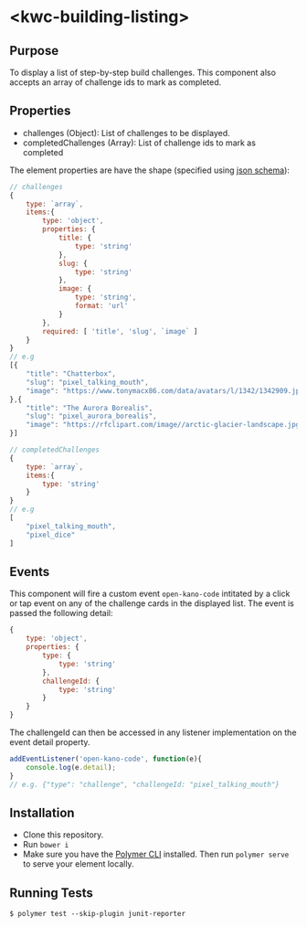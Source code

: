 # \<kwc-building-listing\>

## Purpose
To display a list of step-by-step build challenges. This component also accepts an array of challenge ids to mark as completed.

## Properties
* challenges (Object): List of challenges to be displayed.
* completedChallenges (Array): List of challenge ids to mark as completed

The element properties are have the shape (specified using [json schema](https://spacetelescope.github.io/understanding-json-schema/)):


```js
// challenges
{
    type: `array`,
    items:{
        type: 'object',
        properties: {
            title: {
                type: 'string'
            },
            slug: {
                type: 'string'
            },
            image: {
                type: 'string',
                format: 'url'
            }
        },
        required: [ 'title', 'slug', `image` ]
    }
}
// e.g
[{
    "title": "Chatterbox",
    "slug": "pixel_talking_mouth",
    "image": "https://www.tonymacx86.com/data/avatars/l/1342/1342909.jpg"
},{
    "title": "The Aurora Borealis",
    "slug": "pixel_aurora_borealis",
    "image": "https://rfclipart.com/image//arctic-glacier-landscape.jpg"
}]

// completedChallenges
{
    type: `array`,
    items:{
        type: 'string'
    }
}
// e.g
[
    "pixel_talking_mouth",
    "pixel_dice"
]
```
## Events
This component will fire a custom event `open-kano-code` intitated by a click or tap event on any of the challenge cards in the displayed list. The event is passed the following detail:
```js
{
    type: 'object',
    properties: {
        type: {
            type: 'string'
        },
        challengeId: {
            type: 'string'
        }
    }
}
```
The challengeId can then be accessed in any listener implementation on the event detail property.
```js
addEventListener('open-kano-code', function(e){
    console.log(e.detail);
}
// e.g. {"type": "challenge", "challengeId: "pixel_talking_mouth"}
```

## Installation
* Clone this repository.
* Run `bower i`
* Make sure you have the [Polymer CLI](https://www.npmjs.com/package/polymer-cli) installed. Then run `polymer serve` to serve your element locally.

## Running Tests

```
$ polymer test --skip-plugin junit-reporter
```
